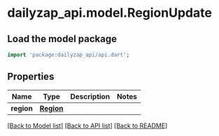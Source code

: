 # dailyzap_api.model.RegionUpdate

## Load the model package
```dart
import 'package:dailyzap_api/api.dart';
```

## Properties
Name | Type | Description | Notes
------------ | ------------- | ------------- | -------------
**region** | [**Region**](Region.md) |  | 

[[Back to Model list]](../README.md#documentation-for-models) [[Back to API list]](../README.md#documentation-for-api-endpoints) [[Back to README]](../README.md)



